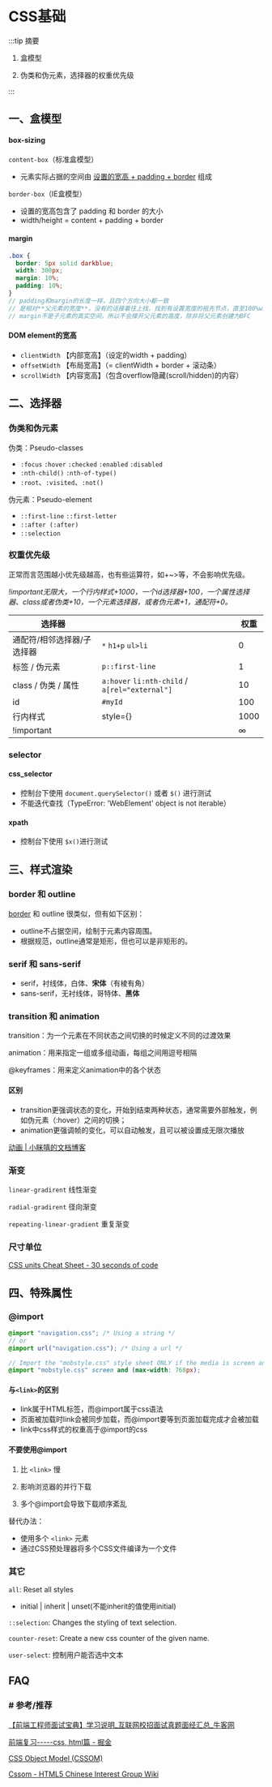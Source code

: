 # CSS基础

:::tip 摘要

1. 盒模型

2. 伪类和伪元素，选择器的权重优先级

:::

## 一、盒模型

#### box-sizing

`content-box`（标准盒模型）

- 元素实际占据的空间由 <u>设置的宽高 + padding + border</u> 组成

`border-box`（IE盒模型）

- 设置的宽高包含了 padding 和 border 的大小
- width/height = content + padding + border

#### margin

```scss
.box {
  border: 5px solid darkblue;
  width: 300px;
  margin: 10%;
  padding: 10%;
}
// padding和margin的长度一样，且四个方向大小都一致
// 是相对**父元素的宽度**，没有的话接着往上找，找到有设置宽度的祖先节点，直至100%width的body
// margin不是子元素的真实空间，所以不会撑开父元素的高度，除非将父元素创建为BFC
```

#### DOM element的宽高

- `clientWidth` 【内部宽高】（设定的width + padding）
- `offsetWidth` 【布局宽高】（= clientWidth + border + 滚动条）
- `scrollWidth` 【内容宽高】（包含overflow隐藏(scroll/hidden)的内容）



## 二、选择器

### 伪类和伪元素

伪类：Pseudo-classes

- `:focus` `:hover`  `:checked`  `:enabled` `:disabled`
- `:nth-child()`  `:nth-of-type()`
- `:root`、`:visited`、`:not()`

伪元素：Pseudo-element

- `::first-line`  `::first-letter` 
- `::after (:after)`
- `::selection`

### 权重优先级

正常而言范围越小优先级越高，也有些运算符，如+~>等，不会影响优先级。

*!important无限大，一个行内样式+1000，一个id选择器+100，一个属性选择器、class或者伪类+10，一个元素选择器，或者伪元素+1，通配符+0。*

| 选择器                     |                                                 | 权重 |
| -------------------------- | ----------------------------------------------- | ---- |
| 通配符/相邻选择器/子选择器 | `*`    `h1+p`   `ul>li`                         | 0    |
| 标签 / 伪元素              | `p::first-line`                                 | 1    |
| class / 伪类 / 属性        | `a:hover`  `li:nth-child` / `a[rel="external"]` | 10   |
| id                         | `#myId`                                         | 100  |
| 行内样式                   | style={}                                        | 1000 |
| !important                 |                                                 | ∞    |

### selector

#### css_selector

- 控制台下使用 `document.querySelector()` 或者 `$()` 进行测试 
- 不能迭代查找（TypeError: 'WebElement' object is not iterable）

#### xpath

- 控制台下使用 `$x()`进行测试

## 三、样式渲染

### border 和 outline

[border](https://developer.mozilla.org/zh-CN/docs/Web/CSS/border) 和 outline 很类似，但有如下区别：

- outline不占据空间，绘制于元素内容周围。
- 根据规范，outline通常是矩形，但也可以是非矩形的。

### serif 和 sans-serif

- serif，衬线体，白体、**宋体**（有棱有角）
- sans-serif，无衬线体，哥特体、**黑体**

### transition 和 animation

transition：为一个元素在不同状态之间切换的时候定义不同的过渡效果

animation：用来指定一组或多组动画，每组之间用逗号相隔

@keyframes：用来定义animation中的各个状态

#### 区别

- transition更强调状态的变化，开始到结束两种状态，通常需要外部触发，例如伪元素（:hover）之间的切换；
- animation更强调帧的变化，可以自动触发，且可以被设置成无限次播放

[动画 | 小眯嘻的文档博客](https://lins403.github.io/vuepress-doc/notesList/css/animation.html)

### 渐变

`linear-gradirent` 线性渐变

`radial-gradirent` 径向渐变

`repeating-linear-gradient` 重复渐变

### 尺寸单位

[CSS units Cheat Sheet - 30 seconds of code](https://www.30secondsofcode.org/articles/s/css-units-cheatsheet)

## 四、特殊属性

### @import

```scss
@import "navigation.css"; /* Using a string */
// or
@import url("navigation.css"); /* Using a url */

// Import the "mobstyle.css" style sheet ONLY if the media is screen and the viewport is maximum 768 pixels:
@import "mobstyle.css" screen and (max-width: 768px);
```

#### 与`<link>`的区别

- link属于HTML标签，而@import属于css语法
- 页面被加载时link会被同步加载，而@import要等到页面加载完成才会被加载
- link中css样式的权重高于@import的css

#### 不要使用@import

1. 比 `<link>` 慢

2. 影响浏览器的并行下载

3. 多个@import会导致下载顺序紊乱

替代办法：

- 使用多个 `<link>` 元素
- 通过CSS预处理器将多个CSS文件编译为一个文件

### 其它

`all`: Reset all styles

- initial | inherit | unset(不能inherit的值使用initial)  

`::selection`: Changes the styling of text selection.

`counter-reset`: Create a new css counter of the given name.

`user-select`: 控制用户能否选中文本

## FAQ

### # 参考/推荐

[【前端工程师面试宝典】学习说明_互联网校招面试真题面经汇总_牛客网](https://www.nowcoder.com/tutorial/96/1678a0fd35cd4db486af18589e34e4d4)

[前端复习-----css, html篇 - 掘金](https://juejin.cn/post/6990928915120275470)

[CSS Object Model (CSSOM)](https://www.w3.org/TR/cssom-1/)

[Cssom - HTML5 Chinese Interest Group Wiki](https://www.w3.org/html/ig/zh/wiki/Cssom)
